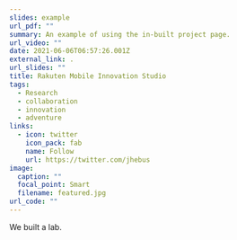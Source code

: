 ```yaml
---
slides: example
url_pdf: ""
summary: An example of using the in-built project page.
url_video: ""
date: 2021-06-06T06:57:26.001Z
external_link: .
url_slides: ""
title: Rakuten Mobile Innovation Studio
tags:
  - Research
  - collaboration
  - innovation
  - adventure
links:
  - icon: twitter
    icon_pack: fab
    name: Follow
    url: https://twitter.com/jhebus
image:
  caption: ""
  focal_point: Smart
  filename: featured.jpg
url_code: ""
---
```

We built a lab.